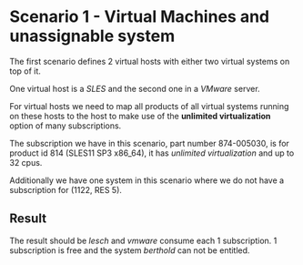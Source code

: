 Scenario 1 - Virtual Machines and unassignable system
=====================================================

The first scenario defines 2 virtual hosts with either
two virtual systems on top of it.

One virtual host is a *SLES* and the second one in a *VMware*
server.

For virtual hosts we need to map all products of all virtual
systems running on these hosts to the host to make use of
the **unlimited virtualization** option of many subscriptions.

The subscription we have in this scenario, part number
874-005030, is for product id 814 (SLES11 SP3 x86_64),
it has *unlimited virtualization* and up to 32 cpus.

Additionally we have one system in this scenario where we do
not have a subscription for (1122, RES 5).

Result
------

The result should be *lesch* and *vmware* consume each 1 subscription.
1 subscription is free and the system *berthold* can not be entitled.

